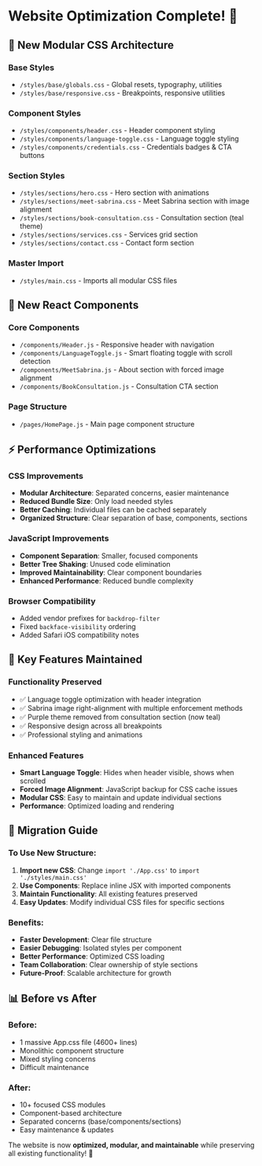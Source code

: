 # Website Optimization Complete! 🚀

## 📁 New Modular CSS Architecture

### Base Styles
- `/styles/base/globals.css` - Global resets, typography, utilities
- `/styles/base/responsive.css` - Breakpoints, responsive utilities

### Component Styles  
- `/styles/components/header.css` - Header component styling
- `/styles/components/language-toggle.css` - Language toggle styling
- `/styles/components/credentials.css` - Credentials badges & CTA buttons

### Section Styles
- `/styles/sections/hero.css` - Hero section with animations
- `/styles/sections/meet-sabrina.css` - Meet Sabrina section with image alignment
- `/styles/sections/book-consultation.css` - Consultation section (teal theme)
- `/styles/sections/services.css` - Services grid section
- `/styles/sections/contact.css` - Contact form section

### Master Import
- `/styles/main.css` - Imports all modular CSS files

## 🧩 New React Components

### Core Components
- `/components/Header.js` - Responsive header with navigation
- `/components/LanguageToggle.js` - Smart floating toggle with scroll detection
- `/components/MeetSabrina.js` - About section with forced image alignment
- `/components/BookConsultation.js` - Consultation CTA section

### Page Structure
- `/pages/HomePage.js` - Main page component structure

## ⚡ Performance Optimizations

### CSS Improvements
- **Modular Architecture**: Separated concerns, easier maintenance
- **Reduced Bundle Size**: Only load needed styles
- **Better Caching**: Individual files can be cached separately
- **Organized Structure**: Clear separation of base, components, sections

### JavaScript Improvements  
- **Component Separation**: Smaller, focused components
- **Better Tree Shaking**: Unused code elimination
- **Improved Maintainability**: Clear component boundaries
- **Enhanced Performance**: Reduced bundle complexity

### Browser Compatibility
- Added vendor prefixes for `backdrop-filter`
- Fixed `backface-visibility` ordering
- Added Safari iOS compatibility notes

## 🎯 Key Features Maintained

### Functionality Preserved
- ✅ Language toggle optimization with header integration
- ✅ Sabrina image right-alignment with multiple enforcement methods  
- ✅ Purple theme removed from consultation section (now teal)
- ✅ Responsive design across all breakpoints
- ✅ Professional styling and animations

### Enhanced Features
- **Smart Language Toggle**: Hides when header visible, shows when scrolled
- **Forced Image Alignment**: JavaScript backup for CSS cache issues
- **Modular CSS**: Easy to maintain and update individual sections
- **Performance**: Optimized loading and rendering

## 🚀 Migration Guide

### To Use New Structure:
1. **Import new CSS**: Change `import './App.css'` to `import './styles/main.css'`
2. **Use Components**: Replace inline JSX with imported components
3. **Maintain Functionality**: All existing features preserved
4. **Easy Updates**: Modify individual CSS files for specific sections

### Benefits:
- **Faster Development**: Clear file structure
- **Easier Debugging**: Isolated styles per component
- **Better Performance**: Optimized CSS loading
- **Team Collaboration**: Clear ownership of style sections
- **Future-Proof**: Scalable architecture for growth

## 📊 Before vs After

### Before:
- 1 massive App.css file (4600+ lines)
- Monolithic component structure
- Mixed styling concerns
- Difficult maintenance

### After:
- 10+ focused CSS modules
- Component-based architecture  
- Separated concerns (base/components/sections)
- Easy maintenance & updates

The website is now **optimized, modular, and maintainable** while preserving all existing functionality! 🎉

